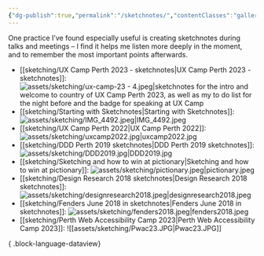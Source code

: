 ```yaml
---
{"dg-publish":true,"permalink":"/sketchnotes/","contentClasses":"gallery","noteIcon":"","created":"2023-11-06"}
---
```


One practice I’ve found especially useful is creating sketchnotes during talks and meetings – I find it helps me listen more deeply in the moment, and to remember the most important points afterwards.
- [[sketching/UX Camp Perth 2023 - sketchnotes\|UX Camp Perth 2023 - sketchnotes]]: ![assets/sketching/ux-camp-23 - 4.jpeg|sketchnotes for the intro and welcome to country of UX Camp Perth 2023, as well as my to do list for the night before and the badge for speaking at UX Camp](/img/user/assets/sketching/ux-camp-23%20-%204.jpeg)
- [[sketching/Starting with Sketchnotes\|Starting with Sketchnotes]]: ![assets/sketching/IMG_4492.jpeg|IMG_4492.jpeg](/img/user/assets/sketching/IMG_4492.jpeg)
- [[sketching/UX Camp Perth 2022\|UX Camp Perth 2022]]: ![assets/sketching/uxcamp2022.jpg|uxcamp2022.jpg](/img/user/assets/sketching/uxcamp2022.jpg)
- [[sketching/DDD Perth 2019 sketchnotes\|DDD Perth 2019 sketchnotes]]: ![assets/sketching/DDD2019.jpg|DDD2019.jpg](/img/user/assets/sketching/DDD2019.jpg)
- [[sketching/Sketching and how to win at pictionary\|Sketching and how to win at pictionary]]: ![assets/sketching/pictionary.jpeg|pictionary.jpeg](/img/user/assets/sketching/pictionary.jpeg)
- [[sketching/Design Research 2018 sketchnotes\|Design Research 2018 sketchnotes]]: ![assets/sketching/designresearch2018.jpeg|designresearch2018.jpeg](/img/user/assets/sketching/designresearch2018.jpeg)
- [[sketching/Fenders June 2018 in sketchnotes\|Fenders June 2018 in sketchnotes]]: ![assets/sketching/fenders2018.jpeg|fenders2018.jpeg](/img/user/assets/sketching/fenders2018.jpeg)
- [[sketching/Perth Web Accessibility Camp 2023\|Perth Web Accessibility Camp 2023]]: ![[assets/sketching/Pwac23.JPG|Pwac23.JPG]]

{ .block-language-dataview}
